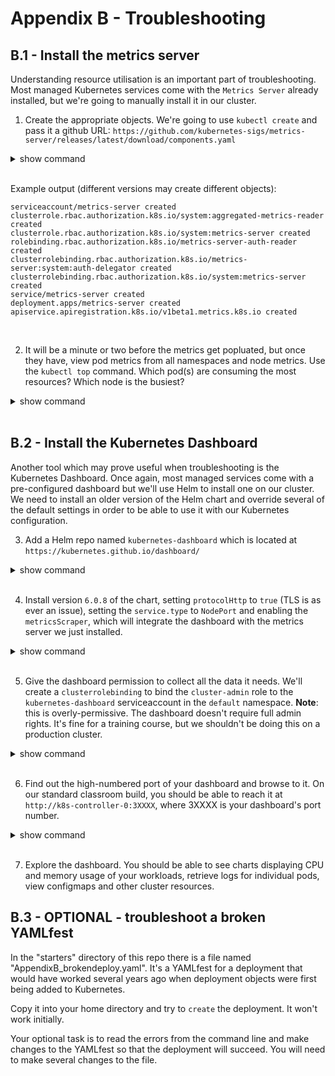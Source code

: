 # Appendix B - Troubleshooting
## B.1 - Install the metrics server

Understanding resource utilisation is an important part of troubleshooting. Most managed Kubernetes services come with the `Metrics Server` already installed, but we're going to manually install it in our cluster.

1. Create the appropriate objects. We're going to use `kubectl create` and pass it a github URL: `https://github.com/kubernetes-sigs/metrics-server/releases/latest/download/components.yaml` 

<details><summary>show command</summary>
<p>

```bash
kubectl create -f \
    https://github.com/kubernetes-sigs/metrics-server/releases/latest/download/components.yaml
```

</p>
</details>
<br/>

Example output (different versions may create different objects):

```
serviceaccount/metrics-server created
clusterrole.rbac.authorization.k8s.io/system:aggregated-metrics-reader created
clusterrole.rbac.authorization.k8s.io/system:metrics-server created
rolebinding.rbac.authorization.k8s.io/metrics-server-auth-reader created
clusterrolebinding.rbac.authorization.k8s.io/metrics-server:system:auth-delegator created
clusterrolebinding.rbac.authorization.k8s.io/system:metrics-server created
service/metrics-server created
deployment.apps/metrics-server created
apiservice.apiregistration.k8s.io/v1beta1.metrics.k8s.io created
```

<br/>

2. It will be a minute or two before the metrics get popluated, but once they have, view pod metrics from all namespaces and node metrics. Use the `kubectl top` command. Which pod(s) are consuming the most resources? Which node is the busiest?

<details><summary>show command</summary>
<p>

```bash
kubectl top pods --all-namespaces
kubectl top nodes
```

</p>
</details>
<br/>

## B.2 - Install the Kubernetes Dashboard

Another tool which may prove useful when troubleshooting is the Kubernetes Dashboard. Once again, most managed services come with a pre-configured dashboard but we'll use Helm to install one on our cluster. We need to install an older version of the Helm chart and override several of the default settings in order to be able to use it with our Kubernetes configuration.

3. Add a Helm repo named `kubernetes-dashboard` which is located at `https://kubernetes.github.io/dashboard/`

<details><summary>show command</summary>
<p>

```bash
cd ~
helm repo add kubernetes-dashboard https://kubernetes.github.io/dashboard/ 
```

</p>
</details>
<br/>

4. Install version `6.0.8` of the chart, setting `protocolHttp` to `true` (TLS is as ever an issue), setting the `service.type` to `NodePort` and enabling the `metricsScraper`, which will integrate the dashboard with the metrics server we just installed.

<details><summary>show command</summary>
<p>

```bash
helm install kubernetes-dashboard \
    https://kubernetes.github.io/dashboard/kubernetes-dashboard \
    --set protocolHttp=true \
    --set service.type=NodePort \
    --set metricsScraper.enabled=true \
    --version "6.0.8"
```

</p>
</details>
<br/>

5. Give the dashboard permission to collect all the data it needs. We'll create a `clusterrolebinding` to bind the `cluster-admin` role to the `kubernetes-dashboard` serviceaccount in the `default` namespace. **Note**: this is overly-permissive. The dashboard doesn't require full admin rights. It's fine for a training course, but we shouldn't be doing this on a production cluster.

<details><summary>show command</summary>
<p>

```bash
kubectl create clusterrolebinding dashaccess \
    --clusterrole cluster-admin \
    --serviceaccount default:kubernetes-dashboard
```

</p>
</details>
<br/>

6. Find out the high-numbered port of your dashboard and browse to it. On our standard classroom build, you should be able to reach it at `http://k8s-controller-0:3XXXX`, where 3XXXX is your dashboard's port number.

<details><summary>show command</summary>
<p>

```bash
kubectl get service kubernetes-dashboard
```

</p>
</details>
<br/>

7. Explore the dashboard. You should be able to see charts displaying CPU and memory usage of your workloads, retrieve logs for individual pods, view configmaps and other cluster resources.

## B.3 - OPTIONAL - troubleshoot a broken YAMLfest

In the "starters" directory of this repo there is a file named "AppendixB_brokendeploy.yaml". It's a YAMLfest for a deployment that would have worked several years ago when deployment objects were first being added to Kubernetes.

Copy it into your home directory and try to `create` the deployment. It won't work initially.

Your optional task is to read the errors from the command line and make changes to the YAMLfest so that the deployment will succeed. You will need to make several changes to the file.

